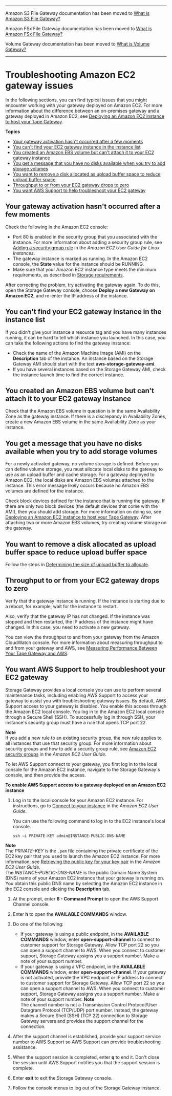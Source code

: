--------

Amazon S3 File Gateway documentation has been moved to [What is Amazon S3 File Gateway?](https://docs.aws.amazon.com/filegateway/latest/files3/WhatIsStorageGateway.html)

Amazon FSx File Gateway documentation has been moved to [What is Amazon FSx File Gateway?](https://docs.aws.amazon.com/filegateway/latest/filefsxw/WhatIsStorageGateway.html)

Volume Gateway documentation has been moved to [What is Volume Gateway?](https://docs.aws.amazon.com/storagegateway/latest/vgw/WhatIsStorageGateway.html)

--------

# Troubleshooting Amazon EC2 gateway issues<a name="troubleshooting-EC2-gateway-issues"></a>

In the following sections, you can find typical issues that you might encounter working with your gateway deployed on Amazon EC2\. For more information about the difference between an on\-premises gateway and a gateway deployed in Amazon EC2, see [Deploying an Amazon EC2 instance to host your Tape Gateway](ec2-gateway-common.md)\.

**Topics**
+ [Your gateway activation hasn't occurred after a few moments](#activation-issues)
+ [You can't find your EC2 gateway instance in the instance list](#find-instance)
+ [You created an Amazon EBS volume but can't attach it to your EC2 gateway instance](#ebs-volume-issue)
+ [You get a message that you have no disks available when you try to add storage volumes](#no-disk)
+ [You want to remove a disk allocated as upload buffer space to reduce upload buffer space](#uploadbuffer-issue)
+ [Throughput to or from your EC2 gateway drops to zero](#gateway-throughput-issue)
+ [You want AWS Support to help troubleshoot your EC2 gateway](#EC2-EnableAWSSupportAccess)

## Your gateway activation hasn't occurred after a few moments<a name="activation-issues"></a>

Check the following in the Amazon EC2 console:
+ Port 80 is enabled in the security group that you associated with the instance\. For more information about adding a security group rule, see [Adding a security group rule](https://docs.aws.amazon.com/AWSEC2/latest/UserGuide/ec2-security-groups.html#adding-security-group-rule) in the *Amazon EC2 User Guide for Linux Instances*\.
+ The gateway instance is marked as running\. In the Amazon EC2 console, the **State** value for the instance should be RUNNING\.
+ Make sure that your Amazon EC2 instance type meets the minimum requirements, as described in [Storage requirements](Requirements.md#requirements-storage)\.

After correcting the problem, try activating the gateway again\. To do this, open the Storage Gateway console, choose **Deploy a new Gateway on Amazon EC2**, and re\-enter the IP address of the instance\.

## You can't find your EC2 gateway instance in the instance list<a name="find-instance"></a>

If you didn't give your instance a resource tag and you have many instances running, it can be hard to tell which instance you launched\. In this case, you can take the following actions to find the gateway instance:
+ Check the name of the Amazon Machine Image \(AMI\) on the **Description** tab of the instance\. An instance based on the Storage Gateway AMI should start with the text **aws\-storage\-gateway\-ami**\.
+ If you have several instances based on the Storage Gateway AMI, check the instance launch time to find the correct instance\.

## You created an Amazon EBS volume but can't attach it to your EC2 gateway instance<a name="ebs-volume-issue"></a>

Check that the Amazon EBS volume in question is in the same Availability Zone as the gateway instance\. If there is a discrepancy in Availability Zones, create a new Amazon EBS volume in the same Availability Zone as your instance\.

## You get a message that you have no disks available when you try to add storage volumes<a name="no-disk"></a>

For a newly activated gateway, no volume storage is defined\. Before you can define volume storage, you must allocate local disks to the gateway to use as an upload buffer and cache storage\. For a gateway deployed to Amazon EC2, the local disks are Amazon EBS volumes attached to the instance\. This error message likely occurs because no Amazon EBS volumes are defined for the instance\.

Check block devices defined for the instance that is running the gateway\. If there are only two block devices \(the default devices that come with the AMI\), then you should add storage\. For more information on doing so, see [Deploying an Amazon EC2 instance to host your Tape Gateway](ec2-gateway-common.md)\. After attaching two or more Amazon EBS volumes, try creating volume storage on the gateway\.

## You want to remove a disk allocated as upload buffer space to reduce upload buffer space<a name="uploadbuffer-issue"></a>

Follow the steps in [Determining the size of upload buffer to allocate](ManagingLocalStorage-common.md#CachedLocalDiskUploadBufferSizing-common)\.

## Throughput to or from your EC2 gateway drops to zero<a name="gateway-throughput-issue"></a>

Verify that the gateway instance is running\. If the instance is starting due to a reboot, for example, wait for the instance to restart\.

Also, verify that the gateway IP has not changed\. If the instance was stopped and then restarted, the IP address of the instance might have changed\. In this case, you need to activate a new gateway\.

You can view the throughput to and from your gateway from the Amazon CloudWatch console\. For more information about measuring throughput to and from your gateway and AWS, see [Measuring Performance Between Your Tape Gateway and AWS](GatewayMetrics-vtl-common.md#PerfGatewayAWS-vtl-common)\.

## You want AWS Support to help troubleshoot your EC2 gateway<a name="EC2-EnableAWSSupportAccess"></a>

Storage Gateway provides a local console you can use to perform several maintenance tasks, including enabling AWS Support to access your gateway to assist you with troubleshooting gateway issues\. By default, AWS Support access to your gateway is disabled\. You enable this access through the Amazon EC2 local console\. You log in to the Amazon EC2 local console through a Secure Shell \(SSH\)\. To successfully log in through SSH, your instance's security group must have a rule that opens TCP port 22\.

**Note**  
If you add a new rule to an existing security group, the new rule applies to all instances that use that security group\. For more information about security groups and how to add a security group rule, see [Amazon EC2 security groups](https://docs.aws.amazon.com/AWSEC2/latest/UserGuide/using-network-security.html) in the *Amazon EC2 User Guide*\.

To let AWS Support connect to your gateway, you first log in to the local console for the Amazon EC2 instance, navigate to the Storage Gateway's console, and then provide the access\.

**To enable AWS Support access to a gateway deployed on an Amazon EC2 instance**

1. Log in to the local console for your Amazon EC2 instance\. For instructions, go to [Connect to your instance](https://docs.aws.amazon.com/AWSEC2/latest/UserGuide/AccessingInstances.html) in the *Amazon EC2 User Guide*\.

   You can use the following command to log in to the EC2 instance's local console\.

   ```
   ssh –i PRIVATE-KEY admin@INSTANCE-PUBLIC-DNS-NAME
   ```
**Note**  
The *PRIVATE\-KEY* is the `.pem` file containing the private certificate of the EC2 key pair that you used to launch the Amazon EC2 instance\. For more information, see [Retrieving the public key for your key pair](https://docs.aws.amazon.com/AWSEC2/latest/UserGuide/ec2-key-pairs.html#retriving-the-public-key) in the *Amazon EC2 User Guide*\.  
The *INSTANCE\-PUBLIC\-DNS\-NAME* is the public Domain Name System \(DNS\) name of your Amazon EC2 instance that your gateway is running on\. You obtain this public DNS name by selecting the Amazon EC2 instance in the EC2 console and clicking the **Description** tab\.

1. At the prompt, enter **6 \- Command Prompt** to open the AWS Support Channel console\.

1. Enter **h** to open the **AVAILABLE COMMANDS** window\.

1. Do one of the following:
   + If your gateway is using a public endpoint, in the **AVAILABLE COMMANDS** window, enter **open\-support\-channel** to connect to customer support for Storage Gateway\. Allow TCP port 22 so you can open a support channel to AWS\. When you connect to customer support, Storage Gateway assigns you a support number\. Make a note of your support number\.
   + If your gateway is using a VPC endpoint, in the **AVAILABLE COMMANDS** window, enter **open\-support\-channel**\. If your gateway is not activated, provide the VPC endpoint or IP address to connect to customer support for Storage Gateway\. Allow TCP port 22 so you can open a support channel to AWS\. When you connect to customer support, Storage Gateway assigns you a support number\. Make a note of your support number\.
**Note**  
The channel number is not a Transmission Control Protocol/User Datagram Protocol \(TCP/UDP\) port number\. Instead, the gateway makes a Secure Shell \(SSH\) \(TCP 22\) connection to Storage Gateway servers and provides the support channel for the connection\.

1. After the support channel is established, provide your support service number to AWS Support so AWS Support can provide troubleshooting assistance\.

1. When the support session is completed, enter **q** to end it\. Don't close the session until AWS Support notifies you that the support session is complete\.

1. Enter **exit** to exit the Storage Gateway console\.

1. Follow the console menus to log out of the Storage Gateway instance\.